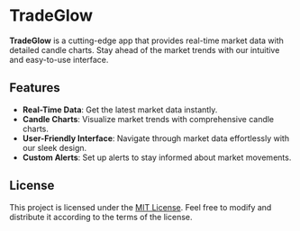# TradeGlow

**TradeGlow** is a cutting-edge app that provides real-time market data with detailed candle charts. Stay ahead of the market trends with our intuitive and easy-to-use interface.

## Features

- **Real-Time Data**: Get the latest market data instantly.
- **Candle Charts**: Visualize market trends with comprehensive candle charts.
- **User-Friendly Interface**: Navigate through market data effortlessly with our sleek design.
- **Custom Alerts**: Set up alerts to stay informed about market movements.

## License

This project is licensed under the [MIT License](https://opensource.org/licenses/MIT). Feel free to modify and distribute it according to the terms of the license.